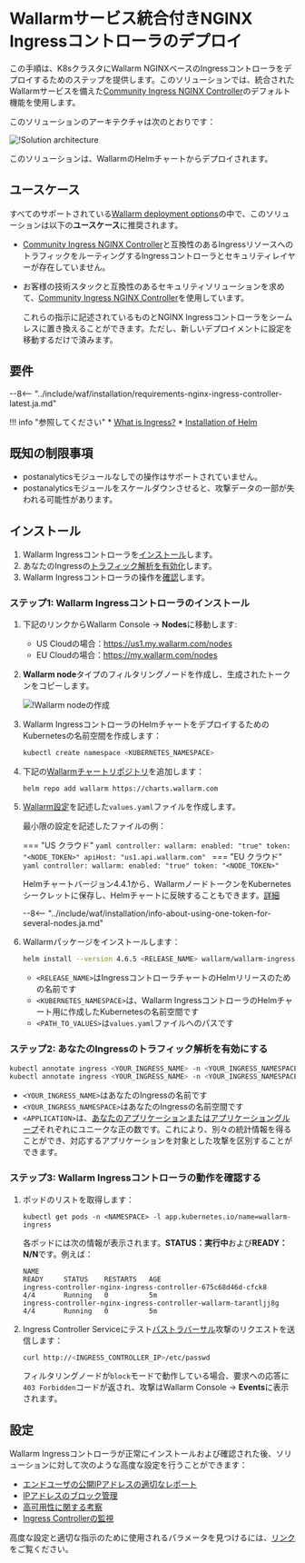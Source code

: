 [ip-list-docs]: ../../../user-guides/ip-lists/overview.ja.md
[deployment-platform-docs]: ../../../installation/supported-deployment-options.ja.md

# Wallarmサービス統合付きNGINX Ingressコントローラのデプロイ

この手順は、K8sクラスタにWallarm NGINXベースのIngressコントローラをデプロイするためのステップを提供します。このソリューションでは、統合されたWallarmサービスを備えた[Community Ingress NGINX Controller](https://github.com/kubernetes/ingress-nginx)のデフォルト機能を使用します。

このソリューションのアーキテクチャは次のとおりです：

![!Solution architecture](../../../images/waf-installation/kubernetes/nginx-ingress-controller.png)

このソリューションは、WallarmのHelmチャートからデプロイされます。

## ユースケース

すべてのサポートされている[Wallarm deployment options](../../../installation/supported-deployment-options.ja.md)の中で、このソリューションは以下の**ユースケース**に推奨されます。

* [Community Ingress NGINX Controller](https://github.com/kubernetes/ingress-nginx)と互換性のあるIngressリソースへのトラフィックをルーティングするIngressコントローラとセキュリティレイヤーが存在していません。
* お客様の技術スタックと互換性のあるセキュリティソリューションを求めて、[Community Ingress NGINX Controller](https://github.com/kubernetes/ingress-nginx)を使用しています。

    これらの指示に記述されているものとNGINX Ingressコントローラをシームレスに置き換えることができます。ただし、新しいデプロイメントに設定を移動するだけで済みます。

## 要件

--8<-- "../include/waf/installation/requirements-nginx-ingress-controller-latest.ja.md"

!!! info "参照してください"
    * [What is Ingress?](https://kubernetes.io/docs/concepts/services-networking/ingress/)
    * [Installation of Helm](https://helm.sh/docs/intro/install/)

## 既知の制限事項

* postanalyticsモジュールなしでの操作はサポートされていません。
* postanalyticsモジュールをスケールダウンさせると、攻撃データの一部が失われる可能性があります。

## インストール

1. Wallarm Ingressコントローラを[インストール](#step-1-installing-the-wallarm-ingress-controller)します。
2. あなたのIngressの[トラフィック解析を有効化](#step-2-enabling-traffic-analysis-for-your-ingress)します。
3. Wallarm Ingressコントローラの操作を[確認](#step-3-checking-the-wallarm-ingress-controller-operation)します。

### ステップ1: Wallarm Ingressコントローラのインストール

1. 下記のリンクからWallarm Console → **Nodes**に移動します:
    * US Cloudの場合：https://us1.my.wallarm.com/nodes
    * EU Cloudの場合：https://my.wallarm.com/nodes
1. **Wallarm node**タイプのフィルタリングノードを作成し、生成されたトークンをコピーします。
    
    ![!Wallarm nodeの作成](../../../images/user-guides/nodes/create-wallarm-node-name-specified.png)
1. Wallarm IngressコントローラのHelmチャートをデプロイするためのKubernetesの名前空間を作成します：

    ```bash
    kubectl create namespace <KUBERNETES_NAMESPACE>
    ```
1. 下記の[Wallarmチャートリポジトリ](https://charts.wallarm.com/)を追加します：
    ```
    helm repo add wallarm https://charts.wallarm.com
    ```
4. [Wallarm設定](../../../admin-en/configure-kubernetes-en.ja.md)を記述した`values.yaml`ファイルを作成します。

    最小限の設定を記述したファイルの例：

    === "US クラウド"
        ```yaml
        controller:
          wallarm:
            enabled: "true"
            token: "<NODE_TOKEN>"
            apiHost: "us1.api.wallarm.com"
        ```
    === "EU クラウド"
        ```yaml
        controller:
          wallarm:
            enabled: "true"
            token: "<NODE_TOKEN>"
        ```    
    
    Helmチャートバージョン4.4.1から、WallarmノードトークンをKubernetesシークレットに保存し、Helmチャートに反映することもできます。[詳細](../../../admin-en/configure-kubernetes-en.ja.md#controllerwallarmexistingsecret)
    
    --8<-- "../include/waf/installation/info-about-using-one-token-for-several-nodes.ja.md"
1. Wallarmパッケージをインストールします：

    ``` bash
    helm install --version 4.6.5 <RELEASE_NAME> wallarm/wallarm-ingress -n <KUBERNETES_NAMESPACE> -f <PATH_TO_VALUES>
    ```

    * `<RELEASE_NAME>`はIngressコントローラチャートのHelmリリースのための名前です
    * `<KUBERNETES_NAMESPACE>`は、Wallarm IngressコントローラのHelmチャート用に作成したKubernetesの名前空間です
    * `<PATH_TO_VALUES>`は`values.yaml`ファイルへのパスです

### ステップ2: あなたのIngressのトラフィック解析を有効にする

``` bash
kubectl annotate ingress <YOUR_INGRESS_NAME> -n <YOUR_INGRESS_NAMESPACE> nginx.ingress.kubernetes.io/wallarm-mode=monitoring
kubectl annotate ingress <YOUR_INGRESS_NAME> -n <YOUR_INGRESS_NAMESPACE> nginx.ingress.kubernetes.io/wallarm-application=<APPLICATION>
```
* `<YOUR_INGRESS_NAME>`はあなたのIngressの名前です
* `<YOUR_INGRESS_NAMESPACE>`はあなたのIngressの名前空間です
* `<APPLICATION>`は、[あなたのアプリケーションまたはアプリケーショングループ](../../../user-guides/settings/applications.ja.md)それぞれにユニークな正の数です。これにより、別々の統計情報を得ることができ、対応するアプリケーションを対象とした攻撃を区別することができます。

### ステップ3: Wallarm Ingressコントローラの動作を確認する

1. ポッドのリストを取得します：
    ```
    kubectl get pods -n <NAMESPACE> -l app.kubernetes.io/name=wallarm-ingress
    ```

    各ポッドには次の情報が表示されます。**STATUS：実行中**および**READY：N/N**です。例えば：

    ```
    NAME                                                              READY     STATUS    RESTARTS   AGE
    ingress-controller-nginx-ingress-controller-675c68d46d-cfck8      4/4       Running   0          5m
    ingress-controller-nginx-ingress-controller-wallarm-tarantljj8g   4/4       Running   0          5m
    ```
2. Ingress Controller Serviceにテスト[パストラバーサル](../../../attacks-vulns-list.ja.md#path-traversal)攻撃のリクエストを送信します：

    ```bash
    curl http://<INGRESS_CONTROLLER_IP>/etc/passwd
    ```

    フィルタリングノードが`block`モードで動作している場合、要求への応答に`403 Forbidden`コードが返され、攻撃はWallarm Console → **Events**に表示されます。

## 設定

Wallarm Ingressコントローラが正常にインストールおよび確認された後、ソリューションに対して次のような高度な設定を行うことができます：

* [エンドユーザの公開IPアドレスの適切なレポート](../../../admin-en/configuration-guides/wallarm-ingress-controller/best-practices/report-public-user-ip.ja.md)
* [IPアドレスのブロック管理](../../../user-guides/ip-lists/overview.ja.md)
* [高可用性に関する考察](../../../admin-en/configuration-guides/wallarm-ingress-controller/best-practices/high-availability-considerations.ja.md)
* [Ingress Controllerの監視](../../../admin-en/configuration-guides/wallarm-ingress-controller/best-practices/ingress-controller-monitoring.ja.md)

高度な設定と適切な指示のために使用されるパラメータを見つけるには、[リンク](../../../admin-en/configure-kubernetes-en.ja.md)をご覧ください。
